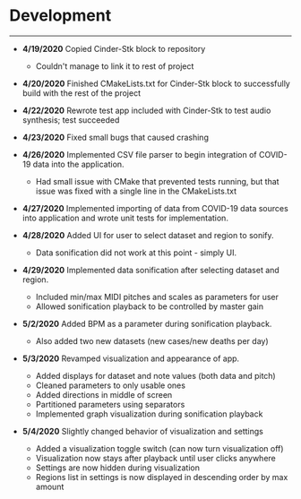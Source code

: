 # Development

---
- **4/19/2020** Copied Cinder-Stk block to repository
    - Couldn't manage to link it to rest of project

- **4/20/2020** Finished CMakeLists.txt for Cinder-Stk block to
                successfully build with the rest of the project

- **4/22/2020** Rewrote test app included with Cinder-Stk to test
                audio synthesis; test succeeded

- **4/23/2020** Fixed small bugs that caused crashing

- **4/26/2020** Implemented CSV file parser to begin integration of
                COVID-19 data into the application.
    - Had small issue with CMake that prevented tests running, but
      that issue was fixed with a single line in the CMakeLists.txt

- **4/27/2020** Implemented importing of data from COVID-19 data sources
                into application and wrote unit tests for implementation.

- **4/28/2020** Added UI for user to select dataset and region to sonify.
    - Data sonification did not work at this point - simply UI.

- **4/29/2020** Implemented data sonification after selecting dataset and
                region.
    - Included min/max MIDI pitches and scales as parameters for user
    - Allowed sonification playback to be controlled by master gain

- **5/2/2020** Added BPM as a parameter during sonification playback.
    - Also added two new datasets (new cases/new deaths per day)

- **5/3/2020** Revamped visualization and appearance of app.
    - Added displays for dataset and note values (both data and pitch)
    - Cleaned parameters to only usable ones
    - Added directions in middle of screen
    - Partitioned parameters using separators
    - Implemented graph visualization during sonification playback

- **5/4/2020** Slightly changed behavior of visualization and settings
    - Added a visualization toggle switch (can now turn visualization off)
    - Visualization now stays after playback until user clicks anywhere
    - Settings are now hidden during visualization
    - Regions list in settings is now displayed in descending order by max amount
